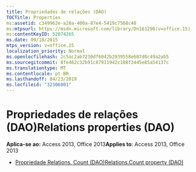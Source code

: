 ```yaml
---
title: Propriedades de relações (DAO)
TOCTitle: Properties
ms:assetid: c349962e-a28a-400a-87e4-5419c7568c48
ms:mtpsurl: https://msdn.microsoft.com/library/Dn161298(v=office.15)
ms:contentKeyID: 52074265
ms.date: 09/18/2015
mtps_version: v=office.15
localization_priority: Normal
ms.openlocfilehash: 2c5ac2ab7230df6042b2939558e687d8c49a2ab5
ms.sourcegitcommit: 8fe462c32b91c87911942c188f3445e85a54137c
ms.translationtype: MT
ms.contentlocale: pt-BR
ms.lasthandoff: 04/23/2019
ms.locfileid: "32306801"
---
```

# <a name="relations-properties-dao"></a><span data-ttu-id="890b0-102">Propriedades de relações (DAO)</span><span class="sxs-lookup"><span data-stu-id="890b0-102">Relations properties (DAO)</span></span>

<span data-ttu-id="890b0-103">**Aplica-se ao:** Access 2013, Office 2013</span><span class="sxs-lookup"><span data-stu-id="890b0-103">**Applies to**: Access 2013, Office 2013</span></span>

- [<span data-ttu-id="890b0-104">Propriedade Relations. Count (DAO)</span><span class="sxs-lookup"><span data-stu-id="890b0-104">Relations.Count property (DAO)</span></span>](relations-count-property-dao.md)

